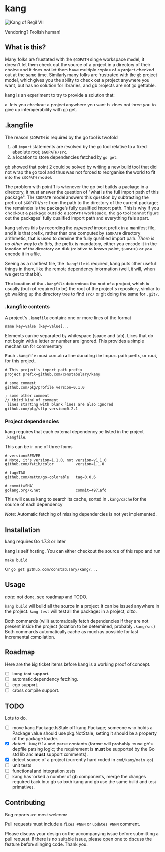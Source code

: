 # kang
![Kang of Regil VII](https://static.simpsonswiki.com/images/7/78/Kang.png)

Vendoring? Foolish human!

## What is this?

Many folks are frustated with the `$GOPATH` single workspace model, it doesn't let them check out the source of a project in a directory of their choice and it does not let them have multiple copies of a project checked out at the same time.
Similarly many folks are frustrated with the `gb` project model, which gives you the ability to check out a project anywhere you want, but has no solution for libraries, and gb projects are not go gettable.

kang is an experiment to try to provide a solution that:

a. lets you checkout a project anywhere you want
b. does not force you to give up interoperability with go get.

## .kangfile

The reason `$GOPATH` is required by the go tool is twofold

1. all `import` statements are resolved by the go tool relative to a fixed absolute root; `$GOPATH/src`.
2. a location to store dependencies fetched by `go get`.

gb showed that point 2 could be solved by writing a new build tool that did not wrap the go tool and thus was not forced to reorganise the world to fit into the `$GOPATH` model.

The problem with point 1 is whenever the go tool builds a package in a directory, it must answer the question of "what is the full import path of this package".
The `$GOPATH` model answers this question by subtracting the prefix of `$GOPATH/src` from the path to the directory of the current package; the remainder is the package's fully qualified import path.
This is why if you checkout a package outside a `$GOPATH` workspace, the go tool cannot figure out the packages' fully qualified import path and everything falls apart.

kang solves this by recording the _expected_ import prefix in a manifest file, and it is that prefix, rather than one computed by `$GOPATH` directory arithmetic, that is used to dermine the fully qualified import path.
_There is no other way to do this_, the prefix is mandatory, either you encode it in the location of the directory on disk (relative to known point, `$GOPATH`) or you encode it in a file.

Seeing as a manfiest file, the `.kangfile` is required, kang puts other useful things in there, like the remote dependency information (well, it will, when we get to that bit).

The location of the `.kangfile` determines the root of a project, which is usually (but not required to be) the root of the project's repository, simliar to gb walking up the directory tree to find `src/` or git doing the same for `.git/`. 

### .kangfile contents

A project's `.kangfile` contains one or more lines of the format

    name key=value [key=value]...

Elements can be separated by whitespace (space and tab).
Lines that do not begin with a letter or number are ignored.
This provides a simple mechanism for commentary

Each `.kangfile` must contain a line donating the import path prefix, or root, for this project.

    # This project's import path prefix
    project	prefix=github.com/constabulary/kang

    # some comment
    github.com/pkg/profile version=0.1.0

    ; some other comment
    // third kind of comment
     lines starting with blank lines are also ignored
    github.com/pkg/sftp version=0.2.1

### Project dependencies

kang requires that each external dependency be listed in the project `.kangfile`.

This can be in one of three forms

    # version=SEMVER
    # Note, it's version=1.1.0, not version=v1.1.0
    github.com/fatih/color          version=1.1.0

    # tag=TAG
    github.com/mattn/go-colorable   tag=0.0.6

    # commit=SHA1
    golang.org/x/net                commit=4971afd

This will cause kang to search its cache, sorted in `.kang/cache` for the source of each dependency 

_Note_: Automatic fetching of missing dependencies is not yet implemented.

## Installation

kang requires Go 1.7.3 or later.

kang is self hosting.
You can either checkout the source of this repo and run

    make build

Or `go get github.com/constabulary/kang/...`

## Usage

_note_: not done, see roadmap and TODO.

`kang build` will build all the source in a project, it can be issued anywhere in the project.
`kang test` will test all the packages in a project, ditto.

Both commands (will) automatically fetch dependencies if they are not present inside the project (location to be determined, probably `.kang/src`)
Both commands automatically cache as much as possible for fast incremental compilation.

## Roadmap

Here are the big ticket items before kang is a working proof of concept.

- [ ] kang test support.
- [ ] automatic dependency fetching.
- [ ] cgo support.
- [ ] cross compile support.

## TODO

Lots to do.

- [ ] move kang.Package.IsStale off kang.Package; someone who holds a Package value should use pkg.NotStale, setting it should be a property of the package loader.
- [x] detect `.kangfile` and parse contents (format will probably reuse gb's depfile parsing logic; the requirement is **must** be supported by the Go std lib and **must** support comments).
- [x] detect source of a project (currently hard coded in `cmd/kang/main.go`)
- [ ] unit tests
- [ ] functional and integration tests
- [ ] kang has forked a number of gb components, merge the changes required back into gb so both kang and gb use the same build and test primatives.

## Contributing

Bug reports are most welcome.

Pull requests must include a `fixes #NNN` or `updates #NNN` comment. 

Please discuss your design on the accompanying issue before submitting a pull request. If there is no suitable issue, please open one to discuss the feature before slinging code. Thank you.

